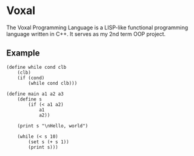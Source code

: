 # Voxal
The Voxal Programming Language is a LISP-like functional programming language written in C++. It serves as my 2nd term OOP project.

## Example
```
(define while cond clb
	(clb)
	(if (cond) 
		(while cond clb)))

(define main a1 a2 a3
	(define s
		(if (< a1 a2)
			a1
			a2))

	(print s "\nHello, world")

	(while (< s 10)
		(set s (+ s 1))
		(print s)))
```
